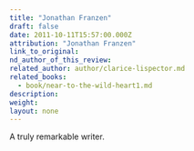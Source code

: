 ```yaml
---
title: "Jonathan Franzen"
draft: false
date: 2011-10-11T15:57:00.000Z
attribution: "Jonathan Franzen"
link_to_original:
nd_author_of_this_review:
related_author: author/clarice-lispector.md
related_books:
  - book/near-to-the-wild-heart1.md
description:
weight:
layout: none
---
```

A truly remarkable writer.

